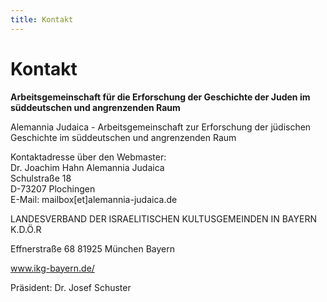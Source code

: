 ```yaml
---
title: Kontakt
---
```


# Kontakt

**Arbeitsgemeinschaft für die Erforschung der Geschichte der Juden im süddeutschen und angrenzenden Raum**

Alemannia Judaica - Arbeitsgemeinschaft zur Erforschung der jüdischen Geschichte im süddeutschen und angrenzenden Raum    

Kontaktadresse über den Webmaster:    
Dr. Joachim Hahn
Alemannia Judaica    
Schulstraße 18  
D-73207 Plochingen   
E-Mail: mailbox[et]alemannia-judaica.de    

LANDESVERBAND DER ISRAELITISCHEN KULTUSGEMEINDEN IN BAYERN K.D.Ö.R

Effnerstraße 68
81925 München
Bayern

www.ikg-bayern.de/

Präsident: Dr. Josef Schuster

<!--
# Hello 👋
 
**Welcome to my digital garden!**

A digital garden is like a personal wiki and a knowledge database of thoughts and ideas. Similar to a traditional garden, a digital one will also container various kinds of content (plants), of which may even be unrelated to each other. Ideas are not refined, thoughts are not tailored. Here is an excellent write-up about the [history of digital gardens](https://maggieappleton.com/garden-history)


Twitter, for some, is also equivalent to a digital garden. It lets you share thoughts and ideas with everyone. But how often do you go back to those tweets? Not often. That's why you need a space for your ideas on the internet **that you own**. Check out `Digital gardens let you cultivate your own little bit of the internet` [post](https://www.technologyreview.com/2020/09/03/1007716/digital-gardens-let-you-cultivate-your-own-little-bit-of-the-internet/) by MIT technology review 

<hr />

Building your own digital garden is not a fad. It's a necessity. Tools like Roam Research, Obsidian and Notion provided means to interlink content, even over a graphical way. Still not sold? Check out [The Digital Garden](https://dev.to/jbranchaud/the-digital-garden-l10) by Josh Branchaud.

Start collecting your ideas 💡, curate thought provoking & interesting content 💬&nbsp; and learn.

→ [Go to Documentation](/articles)
-->